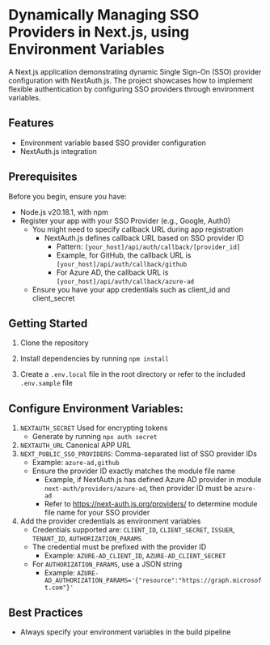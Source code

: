 # Dynamically Managing SSO Providers in Next.js, using Environment Variables

A Next.js application demonstrating dynamic Single Sign-On (SSO) provider configuration with NextAuth.js. The project showcases how to implement flexible authentication by configuring SSO providers through environment variables.

## Features
- Environment variable based SSO provider configuration
- NextAuth.js integration

## Prerequisites

Before you begin, ensure you have:
- Node.js v20.18.1, with npm
- Register your app with your SSO Provider (e.g., Google, Auth0)
  - You might need to specify callback URL during app registration
    - NextAuth.js defines callback URL based on SSO provider ID
      - Pattern: `[your_host]/api/auth/callback/[provider_id]`
      - Example, for GitHub, the callback URL is `[your_host]/api/auth/callback/github`
      - For Azure AD, the callback URL is `[your_host]/api/auth/callback/azure-ad`
  - Ensure you have your app credentials such as client_id and client_secret

## Getting Started

1. Clone the repository

2. Install dependencies by running `npm install`

3. Create a `.env.local` file in the root directory or refer to the included `.env.sample` file

## Configure Environment Variables: 
1. `NEXTAUTH_SECRET` Used for encrypting tokens
     - Generate by running `npx auth secret`
2. `NEXTAUTH_URL` Canonical APP URL
3. `NEXT_PUBLIC_SSO_PROVIDERS`: Comma-separated list of SSO provider IDs
   - Example: `azure-ad,github`
   - Ensure the provider ID exactly matches the module file name
     - Example, if NextAuth.js has defined Azure AD provider in module `next-auth/providers/azure-ad`, then provider ID must be `azure-ad`
     - Refer to https://next-auth.js.org/providers/ to determine module file name for your SSO provider
4. Add the provider credentials as environment variables
    - Credentials supported are: `CLIENT_ID`, `CLIENT_SECRET`, `ISSUER`, `TENANT_ID`, `AUTHORIZATION_PARAMS`
    - The credential must be prefixed with the provider ID
      - Example: `AZURE-AD_CLIENT_ID`, `AZURE-AD_CLIENT_SECRET`
    - For `AUTHORIZATION_PARAMS`, use a JSON string
      - Example: `AZURE-AD_AUTHORIZATION_PARAMS='{"resource":"https://graph.microsoft.com"}'`
## Best Practices
- Always specify your environment variables in the build pipeline